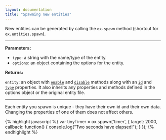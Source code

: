 ```yaml
---
layout: documentation
title: "Spawning new entities"
---
```


New entities can be generated by calling the `ox.spawn` method (shortcut for `ox.entities.spawn`).

----

**Parameters:**

- `type`: a string with the name/type of the entity.
- `options`: an object containing the options for the entity.

**Returns:**

`entity`: an object with [`enable`]({{site.url}}/docs/entities/enable.html) and [`disable`]({{site.url}}/docs/entities/disable.html) methods along with an [`id`]({{site.url}}/docs/entities/id.html) and [`type`](({{site.url}}/docs/entities/type.html)) properties. It also inherits any properties and methods defined in the options object or the original entity file.

----

Each entity you spawn is unique - they have their own id and their own data. Changing the properties of one of them does not affect others.

{% highlight javascript %}
var tinyTimer = ox.spawn('timer', {
    target: 2000,
    callback: function() {
        console.log("Two seconds have elapsed!");
    }
});
{% endhighlight %}
